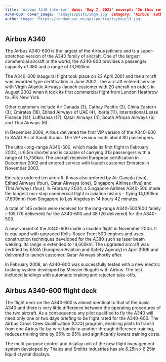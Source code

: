 ```yaml
---
title: 'Airbus A340 interior' date: 'May 7, 2021' excerpt: 'In this review, we will be looking at the new Airbus
A340-600' cover_image: '/images/posts/img4.jpg' category: 'Airbus' author: 'Mike Richards'
author_image: 'https://randomuser.me/api/portraits/men/13.jpg'
---
```


## Airbus A340

The Airbus A340-600 is the largest of the Airbus jetliners and is a super-stretched version of the A340 family of
aircraft. One of the largest commercial aircraft in the world, the A340-600 provides a passenger capacity of 380 and a
range of 13,900km.

The A340-600 inaugural flight took place on 23 April 2001 and the aircraft was awarded type certification in June 2002.
The aircraft entered service with Virgin Atlantic Airways (launch customer with 20 aircraft on order) in August 2002
when it took its first commercial flight from London Heathrow to JFK New York.

Other customers include Air Canada (3), Cathay Pacific (3), China Eastern (3), Emirates (18), Etihad Airways of UAE (4),
Iberia (11), International Lease Finance (14), Lufthansa (17), Qatar Airways (4), South African Airways (6) and Thai
Airways (6).

In December 2006, Airbus delivered the first VIP version of the A340-600 to SAAD Air of Saudi Arabia. The VIP version
seats about 80 passengers.

The ultra-long-range A340-500, which made its first flight in February 2002, is 6.5m shorter and is capable of carrying
313 passengers with a range of 15,750km. The aircraft received European certification in December 2002 and entered
service with launch customer Emirates in November 2003.

Emirates ordered ten aircraft. It was also ordered by Air Canada (two), Etihad Airways (four), Qatar Airways (one),
Singapore Airlines (five) and Thai Airways (four). In February 2004, a Singapore Airlines A340-500 made the longest
non-stop commercial flight in aviation history – flying 14,093km (7,609nm) from Singapore to Los Angeles in 14 hours 42
minutes.

A total of 145 orders were received for the long-range A340-500/600 family – 105 (79 delivered) for the A340-600 and
38 (26 delivered) for the A340-500.

A new variant of the A340-600 made a maiden flight in November 2005. It is equipped with upgraded Rolls-Royce Trent 500
engines and uses construction techniques developed for the A380 such as laser beam welding. Its range is extended to
14,600km. The upgraded aircraft was certified by EASA (European Aviation and Safety Agency) in April 2006 and delivered
to launch customer. Qatar Airways shortly after.

In February 2008, an A340-600 was successfully tested with a new electric braking system developed by Messier-Bugatti
with Airbus. The test included landings with automatic braking and rejected take-offs.

## Airbus A340-600 flight deck

The flight deck on the A340-600 is almost identical to that of the basic A340 and there is very little difference
between the operating procedures of the two aircraft. As a consequence any pilot qualified to fly the A340 will need
only one or two days briefing to be flight rated for the A340-600. The Airbus Cross Crew Qualification (CCQ) program,
enabling pilots to transit from one Airbus fly-by-wire family to another through difference training, reduces training
time by 65% to 95% and significantly lowers training costs.

The multi-purpose control and display unit of the new flight management system developed by Thales and Smiths Industries
has six 6.25in x 6.25in liquid crystal displays.